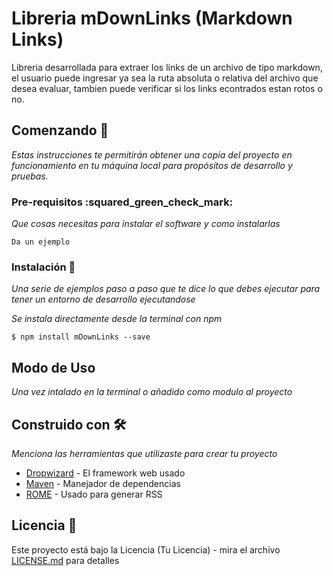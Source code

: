 # Libreria mDownLinks (Markdown Links)

Libreria desarrollada para extraer los links de un archivo de tipo markdown, el usuario puede ingresar ya sea la ruta absoluta o relativa del archivo que desea evaluar, tambien puede verificar si los links econtrados estan rotos o no.

## Comenzando 🚀

_Estas instrucciones te permitirán obtener una copia del proyecto en funcionamiento en tu máquina local para propósitos de desarrollo y pruebas._



### Pre-requisitos  :squared_green_check_mark:    


_Que cosas necesitas para instalar el software y como instalarlas_

```
Da un ejemplo
```

### Instalación 🔧

_Una serie de ejemplos paso a paso que te dice lo que debes ejecutar para tener un entorno de desarrollo ejecutandose_

_Se instala directamente desde la terminal con npm_

```
$ npm install mDownLinks --save
```
## Modo de Uso

_Una vez intalado en la terminal o añadido como modulo al proyecto_

## Construido con 🛠️

_Menciona las herramientas que utilizaste para crear tu proyecto_

* [Dropwizard](http://www.dropwizard.io/1.0.2/docs/) - El framework web usado
* [Maven](https://maven.apache.org/) - Manejador de dependencias
* [ROME](https://rometools.github.io/rome/) - Usado para generar RSS




## Licencia 📄

Este proyecto está bajo la Licencia (Tu Licencia) - mira el archivo [LICENSE.md](LICENSE.md) para detalles
